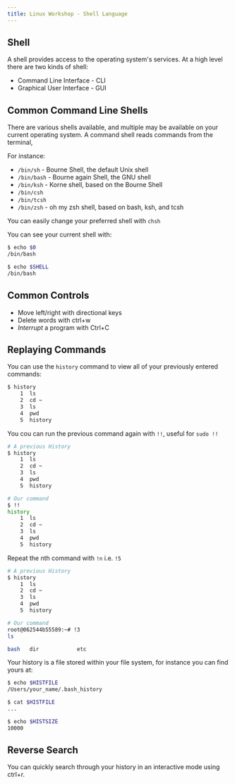 ```yaml
---
title: Linux Workshop - Shell Language
---
```


## Shell

A shell provides access to the operating system's services. At a high level there are two kinds
of shell:

- Command Line Interface - CLI
- Graphical User Interface - GUI

## Common Command Line Shells

There are various shells available, and multiple may be available on your current operating system.
A command shell reads commands from the terminal,

For instance:

- `/bin/sh` - Bourne Shell, the default Unix shell
- `/bin/bash` - Bourne again Shell, the GNU shell
- `/bin/ksh` - Korne shell, based on the Bourne Shell
- `/bin/csh`
- `/bin/tcsh`
- `/bin/zsh` - oh my zsh shell, based on bash, ksh, and tcsh

You can easily change your preferred shell with `chsh`

You can see your current shell with:

```bash
$ echo $0
/bin/bash

$ echo $SHELL
/bin/bash
```

## Common Controls

- Move left/right with directional keys
- Delete words with ctrl+w
- _Interrupt_ a program with Ctrl+C

## Replaying Commands

You can use the `history` command to view all of your previously entered commands:

```bash
$ history
    1  ls
    2  cd ~
    3  ls
    4  pwd
    5  history
```

You cou can run the previous command again with `!!`, useful for `sudo !!`

```bash
# A previous History
$ history
    1  ls
    2  cd ~
    3  ls
    4  pwd
    5  history

# Our command
$ !!
history
    1  ls
    2  cd ~
    3  ls
    4  pwd
    5  history
```

Repeat the nth command with `!n` i.e. `!5`

```bash
# A previous History
$ history
    1  ls
    2  cd ~
    3  ls
    4  pwd
    5  history

# Our command
root@062544b55589:~# !3
ls

bash   dir            etc
```

Your history is a file stored within your file system, for instance you can find yours at:

```bash
$ echo $HISTFILE
/Users/your_name/.bash_history

$ cat $HISTFILE
...

$ echo $HISTSIZE
10000
```

## Reverse Search

You can quickly search through your history in an interactive mode using ctrl+r.

<!-- TODO: Add recording -->
